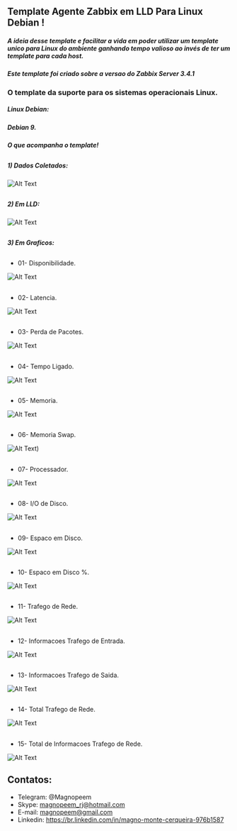 ##                                      Template Agente Zabbix em LLD Para Linux Debian !

##### A ideia desse template e facilitar a vida em poder utilizar um template unico para Linux do ambiente ganhando tempo valioso ao invés de ter um template para cada host.

##### Este template foi criado sobre a versao do Zabbix Server 3.4.1


### O template da suporte para os sistemas operacionais Linux.

##### Linux Debian:
##### Debian 9.

##### O que acompanha o template!

##
##### 1) Dados Coletados:

![Alt Text](https://github.com/MagnoMonteCerqueira/Zabbix/blob/master/Zabbix_3.2/src/img/Linux/Dados_recentes.PNG)

##
##### 2) Em LLD:

![Alt Text](https://github.com/MagnoMonteCerqueira/Zabbix/blob/master/Zabbix_3.2/src/img/Linux/Discovery_linux.PNG)

##
##### 3) Em Graficos:

##
* 01- Disponibilidade.

![Alt Text](https://github.com/MagnoMonteCerqueira/Zabbix/blob/master/Zabbix_3.2/src/img/Linux/disponibilidade.PNG)

##
* 02- Latencia.

![Alt Text](https://github.com/MagnoMonteCerqueira/Zabbix/blob/master/Zabbix_3.2/src/img/Linux/latencia.PNG)

##
* 03- Perda de Pacotes.

![Alt Text](https://github.com/MagnoMonteCerqueira/Zabbix/blob/master/Zabbix_3.2/src/img/Linux/perda-de-pacote.PNG)

##
* 04- Tempo Ligado.

![Alt Text](https://github.com/MagnoMonteCerqueira/Zabbix/blob/master/Zabbix_3.2/src/img/Linux/tempo-ligado.PNG)

##
* 05- Memoria.

![Alt Text](https://github.com/MagnoMonteCerqueira/Zabbix/blob/master/Zabbix_3.2/src/img/Linux/memoria.PNG)

##
* 06- Memoria Swap.

![Alt Text](https://github.com/MagnoMonteCerqueira/Zabbix/blob/master/Zabbix_3.2/src/img/Linux/memoria-swap.PNG))

##
* 07- Processador.

![Alt Text](https://github.com/MagnoMonteCerqueira/Zabbix/blob/master/Zabbix_3.2/src/img/Linux/processador.PNG)

##
* 08- I/O de Disco.

![Alt Text](https://github.com/MagnoMonteCerqueira/Zabbix/blob/master/Zabbix_3.2/src/img/Linux/i-o-disco.PNG)

##
* 09- Espaco em Disco.

![Alt Text](https://github.com/MagnoMonteCerqueira/Zabbix/blob/master/Zabbix_3.2/src/img/Linux/espaco-em-disco.PNG)

##
* 10- Espaco em Disco %.

![Alt Text](https://github.com/MagnoMonteCerqueira/Zabbix/blob/master/Zabbix_3.2/src/img/Linux/espaco-em-disco-pc.PNG)

##
* 11- Trafego de Rede.

![Alt Text](https://github.com/MagnoMonteCerqueira/Zabbix/blob/master/Zabbix_3.2/src/img/Linux/trafego-de-rd.PNG)

##
* 12- Informacoes Trafego de Entrada.

![Alt Text](https://github.com/MagnoMonteCerqueira/Zabbix/blob/master/Zabbix_3.2/src/img/Linux/informacoes-trafego-de-entrada.PNG)

##
* 13- Informacoes Trafego de Saida.

![Alt Text](https://github.com/MagnoMonteCerqueira/Zabbix/blob/master/Zabbix_3.2/src/img/Linux/informacoes-trafego-de-saida.PNG)

##
* 14- Total Trafego de Rede.

![Alt Text](https://github.com/MagnoMonteCerqueira/Zabbix/blob/master/Zabbix_3.2/src/img/Linux/total-trafego-de-rede.PNG)

##
* 15- Total de Informacoes Trafego de Rede. 

![Alt Text](https://github.com/MagnoMonteCerqueira/Zabbix/blob/master/Zabbix_3.2/src/img/Linux/informacoes-total-trafego-de-rede.PNG)

##
## Contatos:


* Telegram: @Magnopeem
* Skype: magnopeem_rj@hotmail.com
* E-mail: magnopeem@gmail.com
* Linkedin: https://br.linkedin.com/in/magno-monte-cerqueira-976b1587

